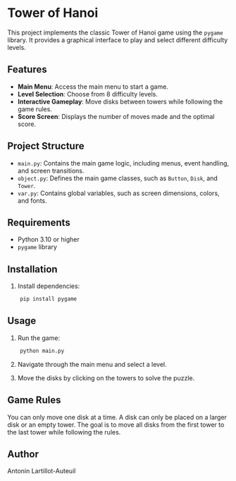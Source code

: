 # Tower of Hanoi

This project implements the classic Tower of Hanoi game using the `pygame` library. It provides a graphical interface to play and select different difficulty levels.

## Features

- **Main Menu**: Access the main menu to start a game.
- **Level Selection**: Choose from 8 difficulty levels.
- **Interactive Gameplay**: Move disks between towers while following the game rules.
- **Score Screen**: Displays the number of moves made and the optimal score.

## Project Structure

- `main.py`: Contains the main game logic, including menus, event handling, and screen transitions.
- `object.py`: Defines the main game classes, such as `Button`, `Disk`, and `Tower`.
- `var.py`: Contains global variables, such as screen dimensions, colors, and fonts.

## Requirements

- Python 3.10 or higher
- `pygame` library

## Installation

1. Install dependencies:
```bash 
    pip install pygame
```

## Usage

1. Run the game:
```bash
    python main.py
```

2. Navigate through the main menu and select a level.

3. Move the disks by clicking on the towers to solve the puzzle.

## Game Rules

You can only move one disk at a time.
A disk can only be placed on a larger disk or an empty tower.
The goal is to move all disks from the first tower to the last tower while following the rules.

## Author
Antonin Lartillot-Auteuil
